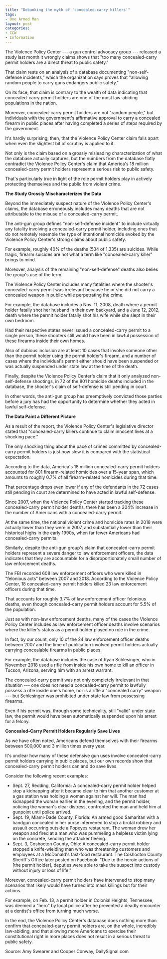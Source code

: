```yaml
---
title: "Debunking the myth of 'concealed-carry killers'"
tags:
- One Armed Man
layout: post
categories:
- CCW
- Information
---
```


The Violence Policy Center --- a gun control advocacy group --- released a study last month it wrongly claims shows that "too many concealed-carry permit holders are a direct threat to public safety."

That claim rests on an analysis of a database documenting "non-self-defense incidents," which the organization says proves that "allowing random people to carry guns endangers public safety."

On its face, that claim is contrary to the wealth of data indicating that concealed-carry permit holders are one of the most law-abiding populations in the nation.

Moreover, concealed-carry permit holders are not "random people," but individuals with the government's affirmative approval to carry a concealed firearm in public places after having completed a series of steps required by the government.

It's hardly surprising, then, that the Violence Policy Center claim falls apart when even the slightest bit of scrutiny is applied to it.

Not only is the claim based on a grossly misleading characterization of what the database actually captures, but the numbers from the database flatly contradict the Violence Policy Center's claim that America's 18 million concealed-carry permit holders represent a serious risk to public safety.

That's particularly true in light of the role permit holders play in actively protecting themselves and the public from violent crime.

**The Study Grossly Mischaracterizes the Data**

Beyond the immediately suspect nature of the Violence Policy Center's claims, the database erroneously includes many deaths that are not attributable to the misuse of a concealed-carry permit.

The anti-gun group defines "non-self-defense incident" to include virtually any fatality involving a concealed-carry permit holder, including ones that do not remotely resemble the type of intentional homicide evoked by the Violence Policy Center's strong claims about public safety.

For example, roughly 40% of the deaths (534 of 1,335) are suicides. While tragic, firearm suicides are not what a term like "concealed-carry killer" brings to mind.

Moreover, analysis of the remaining "non-self-defense" deaths also belies the group's use of the term.

The Violence Policy Center includes many fatalities where the shooter's concealed-carry permit was irrelevant because he or she did not carry a concealed weapon in public while perpetrating the crime.

For example, the database includes a Nov. 11, 2008, death where a permit holder fatally shot her husband in their own backyard, and a June 12, 2012, death where the permit holder fatally shot his wife while she slept in their own bedroom.

Had their respective states never issued a concealed-carry permit to a single person, these shooters still would have been in lawful possession of these firearms inside their own homes.

Also of dubious inclusion are at least 10 cases that involve someone other than the permit holder using the permit holder's firearm, and a number of cases where the individual's permit either should have been suspended or was actually suspended under state law at the time of the death.

Finally, despite the Violence Policy Center's claim that it only analyzed non-self-defense shootings, in 72 of the 801 homicide deaths included in the database, the shooter's claim of self-defense is still pending in court.

In other words, the anti-gun group has preemptively convicted those parties before a jury has had the opportunity to determine whether they acted in lawful self-defense.

**The Data Paint a Different Picture**

As a result of the report, the Violence Policy Center's legislative director stated that "concealed-carry killers continue to claim innocent lives at a shocking pace."

The only shocking thing about the pace of crimes committed by concealed-carry permit holders is just how slow it is compared with the statistical expectation.

According to the data, America's 18 million concealed-carry permit holders accounted for 801 firearm-related homicides over a 15-year span, which amounts to roughly 0.7% of all firearm-related homicides during that time.

That percentage drops even lower if any of the defendants in the 72 cases still pending in court are determined to have acted in lawful self-defense.

Since 2007, when the Violence Policy Center started tracking these concealed-carry permit holder deaths, there has been a 304% increase in the number of Americans with a concealed-carry permit.

At the same time, the national violent crime and homicide rates in 2018 were actually lower than they were in 2007, and substantially lower than their historical highs in the early 1990s, when far fewer Americans had concealed-carry permits.

Similarly, despite the anti-gun group's claim that concealed-carry permit holders represent a severe danger to law enforcement officers, the data indicates that they are accountable for a disproportionately small number of law enforcement deaths.

The FBI recorded 608 law enforcement officers who were killed in "felonious acts" between 2007 and 2018. According to the Violence Policy Center, 18 concealed-carry permit holders killed 23 law enforcement officers during that time.

That accounts for roughly 3.7% of law enforcement officer felonious deaths, even though concealed-carry permit holders account for 5.5% of the population.

Just as with non-law enforcement deaths, many of the cases the Violence Policy Center includes as law enforcement officer deaths involve scenarios where the killer's status as a permit holder played no role in the crime.

In fact, by our count, only 10 of the 24 law enforcement officer deaths between 2007 and the time of publication involved permit holders actually carrying concealable firearms in public places.

For example, the database includes the case of Ryan Schlesinger, who in November 2018 used a rifle from inside his own home to kill an officer in Tucson, Arizona, serving him with an arrest warrant.

The concealed-carry permit was not only completely irrelevant in that situation --- one does not need a concealed-carry permit to lawfully possess a rifle inside one's home, nor is a rifle a "concealed carry" weapon --- but Schlesinger was prohibited under state law from possessing firearms.

Even if his permit was, through some technicality, still "valid" under state law, the permit would have been automatically suspended upon his arrest for a felony.

**Concealed-Carry Permit Holders Regularly Save Lives**

As we have often noted, Americans defend themselves with their firearms between 500,000 and 3 million times every year.

It's unclear how many of these defensive gun uses involve concealed-carry permit holders carrying in public places, but our own records show that concealed-carry permit holders can and do save lives.

Consider the following recent examples:

- Sept. 27, Redding, California: A concealed-carry permit holder helped stop a kidnapping after it became clear to him that another customer at a gas station was holding a woman against her will. The man had kidnapped the woman earlier in the evening, and the permit holder, noticing the woman's clear distress, confronted the man and held him at gunpoint until police arrived.
- Sept. 19, Miami-Dade County, Florida: An armed good Samaritan with a handgun concealed in her purse intervened to stop a brutal robbery and assault occurring outside a Popeyes restaurant. The woman drew her weapon and fired at a man who was pummeling a helpless victim lying on the concrete, sending the attacker fleeing.
- Sept. 3, Coshocton County, Ohio: A concealed-carry permit holder stopped a knife-wielding man who was threatening customers and employees at a McDonald's fast-food restaurant. The Coshocton County Sheriff's Office later posted on Facebook: "Due to the heroic actions of \[the permit holder\], deputies were able to take the suspect into custody without injury or loss of life."

 Moreover, concealed-carry permit holders have intervened to stop many scenarios that likely would have turned into mass killings but for their actions.

For example, on Feb. 13, a permit holder in Colonial Heights, Tennessee, was deemed a "hero" by local police after he prevented a deadly encounter at a dentist's office from turning much worse.

In the end, the Violence Policy Center's database does nothing more than confirm that concealed-carry permit holders are, on the whole, incredibly law-abiding, and that allowing more Americans to exercise their constitutional right in more places does not result in a serious threat to public safety.

Source: Amy Swearer and Cooper Conway, DailySignal.com